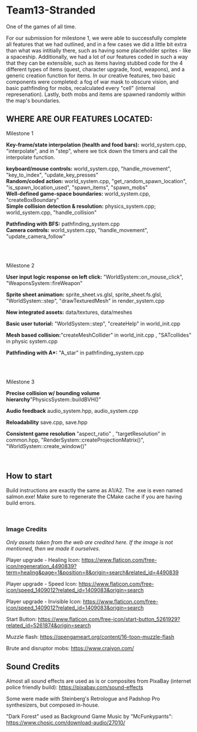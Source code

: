 # Team13-Stranded
One of the games of all time.

For our submission for milestone 1, we were able to successfully complete all features that we had outlined, and in a few cases we did a little bit extra than what was intitially there, such as having some placeholder sprites - like a spaceship. Additionally, we had a lot of our features coded in such a way that they can be extensible, such as items having stubbed code for the 4 different types of items (quest, character upgrade, food, weapons), and a generic creation function for items. In our creative features, two basic components were completed: a fog of war mask to obscure vision, and basic pathfinding for mobs, recalculated every "cell" (internal represenation). Lastly, both mobs and items are spawned randomly within the map's boundaries.

## WHERE ARE OUR FEATURES LOCATED:

Milestone 1

<b>Key-frame/state interpolation (health and food bars):</b> world_system.cpp, "interpolate", and in "step", where we tick down the timers and call the interpolate function. <br>

<b>keyboard/mouse controls:</b> world_system.cpp, "handle_movement", "key_to_index", "update_key_presses"<br>
<b>Random/coded action:</b> world_system.cpp, "get_random_spawn_location", "is_spawn_location_used", "spawn_items", "spawn_mobs" <br>
<b>Well-defined game-space boundaries:</b> world_system.cpp, "createBoxBoundary"<br>
<b>Simple collision detection & resolution:</b> physics_system.cpp; world_system.cpp, "handle_collision"<br>

<b>Pathfinding with BFS:</b> pathfinding_system.cpp <br>
<b>Camera controls:</b> world_system.cpp, "handle_movement", "update_camera_follow" <br>


<br/>
<br/>

Milestone 2

<b>User input logic response on left click:</b> "WorldSystem::on_mouse_click", "WeaponsSystem::fireWeapon" <br>

<b>Sprite sheet animation:</b> sprite_sheet.vs.glsl, sprite_sheet.fs.glsl, "WorldSystem::step", "drawTexturedMesh" in render_system.cpp <br>

<b>New integrated assets:</b> data/textures, data/meshes <br>

<b>Basic user tutorial:</b>  "WorldSystem::step", "createHelp" in world_init.cpp <br>

<b>Mesh based collision:</b>"createMeshCollider" in world_init.cpp , "SATcollides" in physic system.cpp<br>

<b>Pathfinding with A*:</b> "A_star" in pathfinding_system.cpp <br>

<br/>
<br/>

Milestone 3

<b>Precise collision w/ bounding volume hierarchy</b>"PhysicsSystem::buildBVH()"<br>

<b>Audio feedback</b> audio_system.hpp, audio_system.cpp <br>

<b>Reloadability</b> save.cpp, save.hpp <br>

<b>Consistent game resolution</b> "aspect_ratio" , "targetResolution" in common.hpp, "RenderSystem::createProjectionMatrix()", "WorldSystem::create_window()"

<b></b> <br>
## How to start
Build instructions are exactly the same as A1/A2. The .exe is even named salmon.exe! Make sure to regenerate the CMake cache if you are having build errors.

<b></b> <br>
### Image Credits

_Only assets taken from the web are credited here. If the image is not mentioned, then we made it ourselves._

Player upgrade - Healing Icon: https://www.flaticon.com/free-icon/regeneration_4490839?term=healing&page=1&position=8&origin=search&related_id=4490839

Player upgrade - Speed Icon: https://www.flaticon.com/free-icon/speed_1409012?related_id=1409083&origin=search

Player upgrade - Invisible Icon: https://www.flaticon.com/free-icon/speed_1409012?related_id=1409083&origin=search


Start Button: https://www.flaticon.com/free-icon/start-button_5261929?related_id=5261874&origin=search 

Muzzle flash: https://opengameart.org/content/16-toon-muzzle-flash

Brute and disruptor mobs: https://www.craiyon.com/

## Sound Credits

Almost all sound effects are used as is or composites from PixaBay (internet police friendly build): https://pixabay.com/sound-effects

Some were made with Steinberg's Retrologue and Padshop Pro synthesizers, but composed in-house.

"Dark Forest" used as Background Game Music by "McFunkypants": https://www.chosic.com/download-audio/27010/

